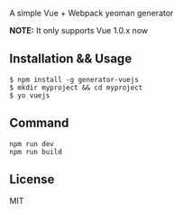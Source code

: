 A simple Vue + Webpack yeoman generator

**NOTE:** It only supports Vue 1.0.x now

## Installation && Usage 
```
$ npm install -g generator-vuejs
$ mkdir myproject && cd myproject
$ yo vuejs
```

## Command
```
npm run dev  
npm run build	
```
## License

MIT
